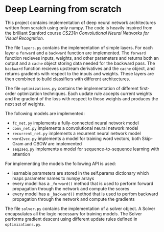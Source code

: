 # Deep Learning from scratch

This project contains implementation of deep neural network architectures written from scratch using only numpy. The code is heavily inspired from the brilliant Stanford course *CS231n Convolutional Neural Networks for Visual Recognition*.

The file `layers.py` contains the implementation of simple layers. For each layer a `forward` and a `backward` function are implemented. The `forward` function recieves inputs, weights, and other parameters and returns both an output and a `cache` object storing data needed for the backward pass. The `backward` function recieves upstream derivatives and the `cache` object, and returns gradients with respect to the inputs and weights. These layers are then combined to build classifiers with different architectures.

The file `optimizations.py` contains the implementation of different first-order optimization techniques. Each update rule accepts current weights and the gradient of the loss with respect to those weights and produces the next set of weights.

The following models are implemented:
 * `fc_net.py` implements a fully-connected neural network model
 * `conv_net.py` implements a convolutional neural network model
 * `recurrent_net.py` implements a recurrent neural network model
 * `word2vec.py` implements a model for training word vectors, both Skip-Gram and CBOW are implemented
 * `seq2seq.py` implements a model for sequence-to-sequence learning with attention

For implementing the models the following API is used:
 - learnable parameters are stored in the self.params dictionary which maps parameter names to numpy arrays
 - every model has a `_forward()` method that is used to perform forward propagation through the network and compute the scores
 - every model has a `_backward()` method that is used to perfom backward propagation through the network and compute the gradients

The file `solver.py` contains the implementation of a solver object. A Solver encapsulates all the logic necessary for training models. The Solver performs gradient descent using different update rules defined in `optimizations.py`.
